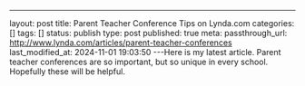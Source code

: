 ---
layout: post
title: Parent Teacher Conference Tips on Lynda.com
categories: []
tags: []
status: publish
type: post
published: true
meta:
  passthrough_url: http://www.lynda.com/articles/parent-teacher-conferences
last_modified_at: 2024-11-01 19:03:50
---Here is my latest article. Parent teacher conferences are so important, but so unique in every school. Hopefully these will be helpful.
